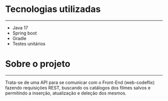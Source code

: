 # Tecnologias utilizadas

---
- Java 17
- Spring boot
- Gradle
- Testes unitários

# Sobre o projeto

---
Trata-se de uma API para se comunicar com o Front-End (web-codeflix)
fazendo requisições REST, buscando os catálogos dos filmes salvos e
permitindo a inserção, atualização e deleção dos mesmos.